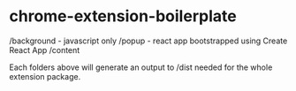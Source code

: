 # chrome-extension-boilerplate

/background - javascript only
/popup - react app bootstrapped using Create React App
/content

Each folders above will generate an output to /dist needed for the whole extension package.

